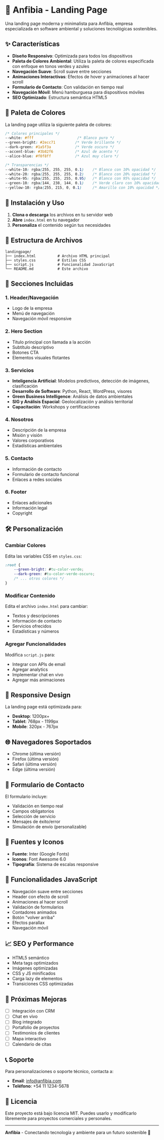# 🐸 Anfibia - Landing Page

Una landing page moderna y minimalista para Anfibia, empresa especializada en software ambiental y soluciones tecnológicas sostenibles.

## ✨ Características

- **Diseño Responsivo**: Optimizada para todos los dispositivos
- **Paleta de Colores Ambiental**: Utiliza la paleta de colores especificada con enfoque en tonos verdes y azules
- **Navegación Suave**: Scroll suave entre secciones
- **Animaciones Interactivas**: Efectos de hover y animaciones al hacer scroll
- **Formulario de Contacto**: Con validación en tiempo real
- **Navegación Móvil**: Menú hamburguesa para dispositivos móviles
- **SEO Optimizado**: Estructura semántica HTML5

## 🎨 Paleta de Colores

La landing page utiliza la siguiente paleta de colores:

```css
/* Colores principales */
--white: #fff                    /* Blanco puro */
--green-bright: #2ecc71         /* Verde brillante */
--dark-green: #1a5f3a           /* Verde oscuro */
--accent-blue: #3b82f6          /* Azul de acento */
--alice-blue: #f0f8ff           /* Azul muy claro */

/* Transparencias */
--white-10: rgba(255, 255, 255, 0.1)    /* Blanco con 10% opacidad */
--white-20: rgba(255, 255, 255, 0.2)    /* Blanco con 20% opacidad */
--white-95: rgba(255, 255, 255, 0.95)   /* Blanco con 95% opacidad */
--green-10: rgba(144, 238, 144, 0.1)    /* Verde claro con 10% opacidad */
--yellow-10: rgba(255, 215, 0, 0.1)     /* Amarillo con 10% opacidad */
```

## 🚀 Instalación y Uso

1. **Clona o descarga** los archivos en tu servidor web
2. **Abre** `index.html` en tu navegador
3. **Personaliza** el contenido según tus necesidades

## 📁 Estructura de Archivos

```
landingpage/
├── index.html          # Archivo HTML principal
├── styles.css          # Estilos CSS
├── script.js           # Funcionalidad JavaScript
└── README.md           # Este archivo
```

## 🎯 Secciones Incluidas

### 1. **Header/Navegación**
- Logo de la empresa
- Menú de navegación
- Navegación móvil responsive

### 2. **Hero Section**
- Título principal con llamada a la acción
- Subtítulo descriptivo
- Botones CTA
- Elementos visuales flotantes

### 3. **Servicios**
- **Inteligencia Artificial**: Modelos predictivos, detección de imágenes, clasificación
- **Desarrollo de Software**: Python, React, WordPress, visores
- **Green Business Intelligence**: Análisis de datos ambientales
- **SIG y Análisis Espacial**: Geolocalización y análisis territorial
- **Capacitación**: Workshops y certificaciones

### 4. **Nosotros**
- Descripción de la empresa
- Misión y visión
- Valores corporativos
- Estadísticas ambientales

### 5. **Contacto**
- Información de contacto
- Formulario de contacto funcional
- Enlaces a redes sociales

### 6. **Footer**
- Enlaces adicionales
- Información legal
- Copyright

## 🛠️ Personalización

### Cambiar Colores
Edita las variables CSS en `styles.css`:

```css
:root {
    --green-bright: #tu-color-verde;
    --dark-green: #tu-color-verde-oscuro;
    /* ... otros colores */
}
```

### Modificar Contenido
Edita el archivo `index.html` para cambiar:
- Textos y descripciones
- Información de contacto
- Servicios ofrecidos
- Estadísticas y números

### Agregar Funcionalidades
Modifica `script.js` para:
- Integrar con APIs de email
- Agregar analytics
- Implementar chat en vivo
- Agregar más animaciones

## 📱 Responsive Design

La landing page está optimizada para:
- **Desktop**: 1200px+
- **Tablet**: 768px - 1199px
- **Mobile**: 320px - 767px

## 🌐 Navegadores Soportados

- Chrome (última versión)
- Firefox (última versión)
- Safari (última versión)
- Edge (última versión)

## 📧 Formulario de Contacto

El formulario incluye:
- Validación en tiempo real
- Campos obligatorios
- Selección de servicio
- Mensajes de éxito/error
- Simulación de envío (personalizable)

## 🎨 Fuentes y Iconos

- **Fuente**: Inter (Google Fonts)
- **Iconos**: Font Awesome 6.0
- **Tipografía**: Sistema de escalas responsive

## 🔧 Funcionalidades JavaScript

- Navegación suave entre secciones
- Header con efecto de scroll
- Animaciones al hacer scroll
- Validación de formularios
- Contadores animados
- Botón "volver arriba"
- Efectos parallax
- Navegación móvil

## 📈 SEO y Performance

- HTML5 semántico
- Meta tags optimizados
- Imágenes optimizadas
- CSS y JS minificados
- Carga lazy de elementos
- Transiciones CSS optimizadas

## 🚀 Próximas Mejoras

- [ ] Integración con CRM
- [ ] Chat en vivo
- [ ] Blog integrado
- [ ] Portafolio de proyectos
- [ ] Testimonios de clientes
- [ ] Mapa interactivo
- [ ] Calendario de citas

## 📞 Soporte

Para personalizaciones o soporte técnico, contacta a:
- **Email**: info@anfibia.com
- **Teléfono**: +54 11 1234-5678

## 📄 Licencia

Este proyecto está bajo licencia MIT. Puedes usarlo y modificarlo libremente para proyectos comerciales y personales.

---

**Anfibia** - Conectando tecnología y ambiente para un futuro sostenible 🌱
